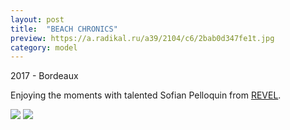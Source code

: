 ```yaml
---
layout: post
title:  "BEACH CHRONICS"
preview: https://a.radikal.ru/a39/2104/c6/2bab0d347fe1t.jpg
category: model
---
```

2017 - Bordeaux

Enjoying the moments with talented Sofian Pelloquin from [REVEL](https://www.asrevel.com).

<img src="https://b.radikal.ru/b30/2104/2d/35044ac86abat.jpg">
<img src="https://c.radikal.ru/c12/2104/b3/6121e51ba208t.jpg">
